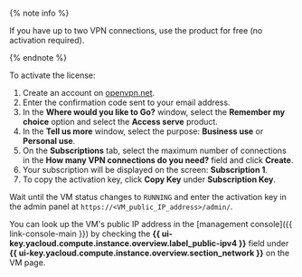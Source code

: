 {% note info %}

If you have up to two VPN connections, use the product for free (no activation required).

{% endnote %}

To activate the license:

1. Create an account on [openvpn.net](https://myaccount.openvpn.com/signup).
1. Enter the confirmation code sent to your email address.
1. In the **Where would you like to Go?** window, select the **Remember my choice** option and select the **Access serve** product.
1. In the **Tell us more** window, select the purpose: **Business use** or **Personal use**.
1. On the **Subscriptions** tab, select the maximum number of connections in the **How many VPN connections do you need?** field and click **Create**.
1. Your subscription will be displayed on the screen: **Subscription 1**.
1. To copy the activation key, click **Copy Key** under **Subscription Key**.

Wait until the VM status changes to `RUNNING` and enter the activation key in the admin panel at `https://<VM_public_IP_address>/admin/`.

You can look up the VM's public IP address in the [management console]({{ link-console-main }}) by checking the **{{ ui-key.yacloud.compute.instance.overview.label_public-ipv4 }}** field under **{{ ui-key.yacloud.compute.instance.overview.section_network }}** on the VM page.